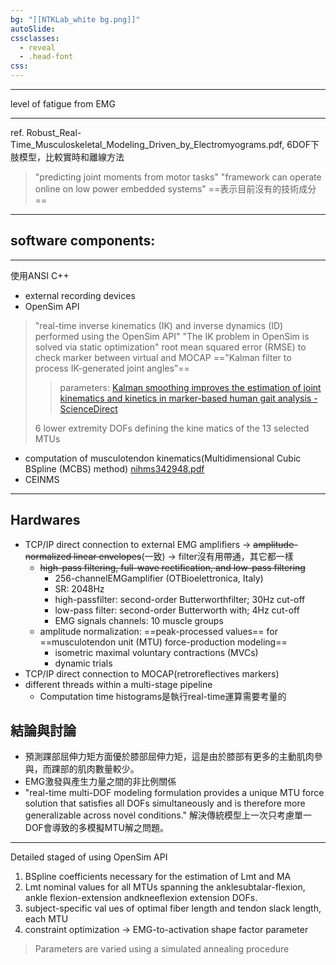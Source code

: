 ```yaml
---
bg: "[[NTKLab_white bg.png]]"
autoSlide: 
cssclasses:
  - reveal
  - .head-font
css:
---
```

---

<style>
    .reveal {
        font-family: 'Times New Roman', '標楷體';
        font-size: 30px;
        text-align: left;
        color: black;
        background-size: cover;
        background-position: center;
    }
	.with-border{
		border: 1px solid red;
	}
</style>
<grid drag="70 10" drop="-3 40">
level of fatigue from EMG
<!-- element style="font-size: 40px;align: left; text-align: left;color: white"-->
</grid>

<!-- slide bg="../../NTKLab_white bg_cover_resize.png"-->

---

ref. Robust_Real-Time_Musculoskeletal_Modeling_Driven_by_Electromyograms.pdf, 
6DOF下肢模型，比較實時和離線方法
>"predicting joint moments from motor tasks"
>"framework can operate online on low power embedded systems"
==表示目前沒有的技術成分==

---
## software components:

---
使用ANSI C++
- external recording devices
- OpenSim API
>"real-time inverse kinematics (IK) and inverse dynamics (ID) performed using the OpenSim API"
>"The IK problem in OpenSim is solved via static optimization"
>root mean squared error (RMSE) to check marker between virtual and MOCAP
>=="Kalman filter to process IK-generated joint angles"==
>>parameters: [Kalman smoothing improves the estimation of joint kinematics and kinetics in marker-based human gait analysis - ScienceDirect](https://www.sciencedirect.com/science/article/pii/S0021929008004685)
>
>6 lower extremity DOFs defining the kine matics of the 13 selected MTUs
- computation of musculotendon kinematics(Multidimensional Cubic BSpline (MCBS) method) [nihms342948.pdf](https://pmc.ncbi.nlm.nih.gov/articles/PMC3264840/pdf/nihms342948.pdf)
- CEINMS

---
## Hardwares
- TCP/IP direct connection to external EMG amplifiers -> ~~amplitude-normalized linear envelopes~~(一致) -> filter沒有用帶通，其它都一樣
	- ~~high-pass filtering, full-wave rectification, and low-pass filtering~~
		- 256-channelEMGamplifier (OTBioelettronica, Italy)
		- SR: 2048Hz
		- high-passfilter: second-order Butterworthfilter; 30Hz cut-off
		- low-pass filter: second-order Butterworth with; 4Hz cut-off
		- EMG signals channels: 10 muscle groups
	- amplitude normalization: ==peak-processed values== for ==musculotendon unit (MTU) force-production modeling==
		- isometric maximal voluntary contractions (MVCs)
		- dynamic trials
- TCP/IP direct connection to MOCAP(retroreflectives markers)
- different threads within a multi-stage pipeline
	- Computation time histograms是執行real-time運算需要考量的

## 結論與討論
- 預測踝部屈伸力矩方面優於膝部屈伸力矩，這是由於膝部有更多的主動肌肉參與，而踝部的肌肉數量較少。
- EMG激發與產生力量之間的非比例關係
- "real-time multi-DOF modeling formulation provides a unique MTU force solution that satisfies all DOFs simultaneously and is therefore more generalizable across novel conditions." 解決傳統模型上一次只考慮單一DOF會導致的多模擬MTU解之問題。

---
Detailed staged of using OpenSim API

1) BSpline coefficients necessary for the estimation of Lmt and MA
2) Lmt nominal values for all MTUs spanning the anklesubtalar-flexion, ankle flexion-extension andkneeflexion extension DOFs.
3) subject-specific val ues of optimal fiber length and tendon slack length, each MTU
4) constraint optimization -> EMG-to-activation shape factor parameter
>Parameters are varied using a simulated annealing procedure